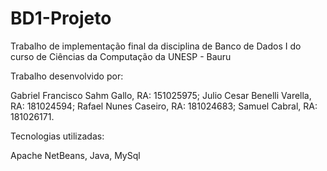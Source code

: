# BD1-Projeto
Trabalho de implementação final da disciplina de Banco de Dados I do curso de Ciências da Computação da UNESP - Bauru

Trabalho desenvolvido por:

Gabriel Francisco Sahm Gallo, RA: 151025975; Julio Cesar Benelli Varella, RA: 181024594; Rafael Nunes Caseiro, RA: 181024683; Samuel Cabral, RA: 181026171.

Tecnologias utilizadas:

Apache NetBeans, Java, MySql
